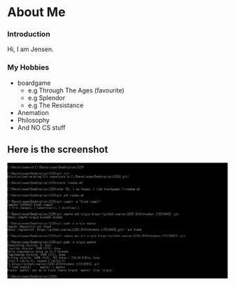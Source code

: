 # About Me

### Introduction
Hi, I am Jensen.
### My Hobbies
- boardgame
  - e.g Through The Ages (favourite)
  - e.g Splendor
  - e.g The Resistance
- Anemation
- Philosophy
- And NO CS stuff
## Here is the screenshot
![alt text](screenshot.PNG)
